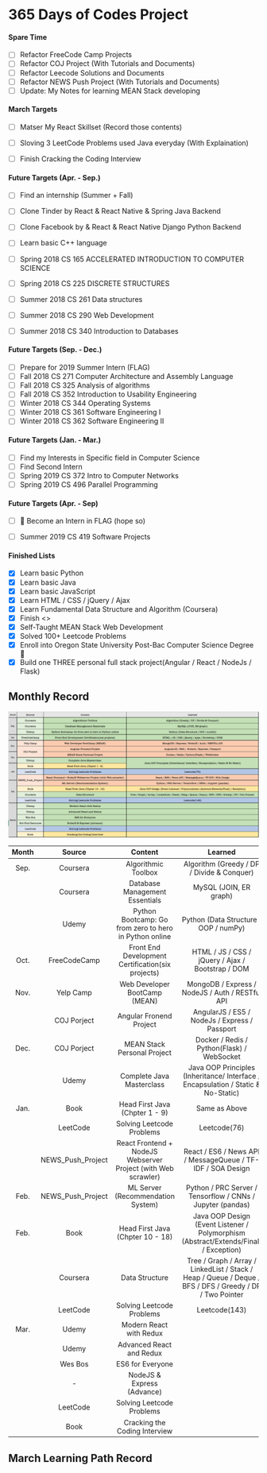 # 365 Days of Codes Project

#### Spare Time 
- [ ] Refactor FreeCode Camp Projects
- [ ] Refactor COJ Project (With Tutorials and Documents)
- [ ] Refactor Leecode Solutions and Documents
- [ ] Refactor NEWS Push Project (With Tutorials and Documents)
- [ ] Update: My Notes for learning MEAN Stack developing

#### March Targets
- [ ] Matser My React Skillset (Record those contents)
- [ ] Sloving 3 LeetCode Problems used Java everyday (With Explaination)
- [ ] Finish Cracking the Coding Interview


#### Future Targets (Apr. - Sep.)
- [ ] Find an internship (Summer + Fall)
- [ ] Clone Tinder by React & React Native & Spring Java Backend
- [ ] Clone Facebook by & React & React Native Django Python Backend
- [ ] Learn basic C++ language
- [ ] Spring 2018 CS 165   ACCELERATED INTRODUCTION TO COMPUTER SCIENCE 
- [ ] Spring 2018 CS 225   DISCRETE STRUCTURES
- [ ] Summer 2018 CS 261   Data structures
- [ ] Summer 2018 CS 290   Web Development
- [ ] Summer 2018 CS 340   Introduction to Databases


#### Future Targets (Sep. - Dec.)
- [ ] Prepare for 2019 Summer Intern (FLAG)
- [ ] Fall 2018 CS 271   Computer Architecture and Assembly Language
- [ ] Fall 2018 CS 325   Analysis of algorithms
- [ ] Fall 2018 CS 352   Introduction to Usability Engineering
- [ ] Winter 2018 CS 344   Operating Systems
- [ ] Winter 2018 CS 361   Software Engineering I
- [ ] Winter 2018 CS 362   Software Engineering II

#### Future Targets (Jan. - Mar.)
- [ ] Find my Interests in Specific field in Computer Science
- [ ] Find Second Intern
- [ ] Spring 2019 CS 372   Intro to Computer Networks
- [ ] Spring 2019 CS 496   Parallel Programming

#### Future Targets (Apr. - Sep)
- [ ] :tada: Become an Intern in FLAG (hope so)
- [ ] Summer 2019 CS 419  Software Projects


#### Finished Lists
- [x] Learn basic Python
- [x] Learn basic Java
- [x] Learn basic JavaScript
- [x] Learn HTML / CSS / jQuery / Ajax
- [x] Learn Fundamental Data Structure and Algorithm (Coursera)
- [x] Finish <<Head First Java>>
- [x] Self-Taught MEAN Stack Web Development 
- [x] Solved 100+ Leetcode Problems
- [x] Enroll into Oregon State University Post-Bac Computer Science Degree :racehorse:
- [x] Build one THREE personal full stack project(Angular / React / NodeJs / Flask)

## Monthly Record
![Schedule](Schedule.png)


| Month | Source | Content | Learned |
|:-----:|:------:|:-------:|:-------:|
| Sep. |Coursera |Algorithmic Toolbox |Algorithm (Greedy / DP / Divide & Conquer) |
| |Coursera |Database Management Essentials | MySQL (JOIN, ER graph) |
| |Udemy |Python Bootcamp: Go from zero to hero in Python online |Python (Data Structure / OOP / numPy) |
|Oct.  |FreeCodeCamp |Front End Development Certification(six projects) | HTML / JS / CSS / jQuery / Ajax / Bootstrap / DOM|
|Nov. |Yelp Camp |Web Developer BootCamp (MEAN) |MongoDB / Express / NodeJS / Auth / RESTful API | 
||COJ Porject| Angular Fronend Project| AngularJS / ES5 /  NodeJs / Express / Passport|
|Dec.| COJ Porject|MEAN Stack Personal Project |Docker / Redis / Python(Flask) / WebSocket |
||Udemy|Complete Java Masterclass  |Java OOP Principles (Inheritance/ Interface / Encapsulation / Static & No-Static)| 
|Jan.|Book | Head First Java (Chpter 1 - 9)| Same as Above| 
||LeetCode | Solving Leetcode Problems|Leetcode(76) | 
||NEWS_Push_Project |React Frontend + NodeJS Webserver Project (with Web scrawler) |React / ES6 / News API / MessageQueue / TF-IDF / SOA Design | 
|Feb.|NEWS_Push_Project |ML Server (Recommendation System) | Python / PRC Server / Tensorflow / CNNs / Jupyter (pandas)| 
|Feb.|Book | Head First Java (Chpter 10 - 18)| Java OOP Design (Event Listener / Polymorphism (Abstract/Extends/Final) / Exception)| 
||Coursera |Data Structure |Tree / Graph / Array / LinkedList / Stack / Heap / Queue / Deque / BFS / DFS / Greedy / DP / Two Pointer  | 
||LeetCode |Solving Leetcode Problems |Leetcode(143) | 
|Mar.|Udemy |Modern React with Redux | | 
||Udemy|Advanced React and Redux | | 
||Wes Bos |ES6 for Everyone | | 
||- |NodeJS & Express (Advance) | |
||LeetCode |Solving Leetcode Problems | |
||Book |Cracking the Coding Interview | | 



## March Learning Path Record